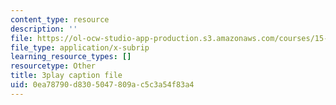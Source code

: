 ```yaml
---
content_type: resource
description: ''
file: https://ol-ocw-studio-app-production.s3.amazonaws.com/courses/15-390-new-enterprises-spring-2013/0ea78790d8305047809ac5c3a54f83a4_Xcsp0486olY.vtt
file_type: application/x-subrip
learning_resource_types: []
resourcetype: Other
title: 3play caption file
uid: 0ea78790-d830-5047-809a-c5c3a54f83a4
---
```

